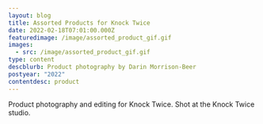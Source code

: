 ```yaml
---
layout: blog
title: Assorted Products for Knock Twice
date: 2022-02-18T07:01:00.000Z
featuredimage: /image/assorted_product_gif.gif
images:
  - src: /image/assorted_product_gif.gif
type: content
descblurb: Product photography by Darin Morrison-Beer
postyear: "2022"
contentdesc: product
---
```

Product photography and editing for Knock Twice. Shot at the Knock Twice studio.
